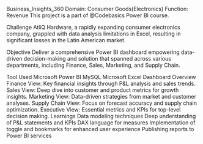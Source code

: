 Business_Insights_360
Domain: Consumer Goods(Electronics)
Function: Revenue
This project is a part of @Codebasics Power BI course.

Challenge
AtliQ Hardware, a rapidly expanding consumer electronics company, grappled with data analysis limitations in Excel, resulting in significant losses in the Latin American market.

Objective
Deliver a comprehensive Power BI dashboard empowering data-driven decision-making and solution that spanned across various departments, including Finance, Sales, Marketing, and Supply Chain.

Tool Used
Microsoft Power BI
MySQL
Microsoft Excel
Dashboard Overview
Finance View: Key financial insights through P&L analysis and sales trends.
Sales View: Deep dive into customer and product metrics for growth insights.
Marketing View: Data-driven strategies from market and customer analyses.
Supply Chain View: Focus on forecast accuracy and supply chain optimization.
Executive View: Essential metrics and KPIs for top-level decision making.
Learnings
Data modeling techniques
Deep understanding of P&L statements and KPIs
DAX language for measures
Implementation of toggle and bookmarks for enhanced user experience
Publishing reports to Power BI services
